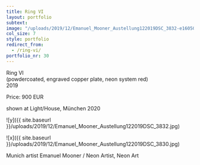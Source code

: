 ```yaml
---
title: Ring VI
layout: portfolio
subtext: 
image: "/uploads/2019/12/Emanuel_Mooner_Austellung122019DSC_3832-e1605001679354.jpg"
col_size: 7
style: portfolio
redirect_from:
  - /ring-vi/
portfolio_nr: 30
---
```


Ring VI  
(powdercoated, engraved copper plate, neon system red)  
2019

Price: 900 EUR

shown at Light/House, München 2020

![y]({{ site.baseurl }}/uploads/2019/12/Emanuel_Mooner_Austellung122019DSC_3832.jpg)

![x]({{ site.baseurl }}/uploads/2019/12/Emanuel_Mooner_Austellung122019DSC_3830.jpg)

Munich artist Emanuel Mooner / Neon Artist, Neon Art